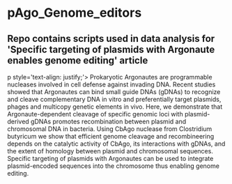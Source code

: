 # pAgo_Genome_editors
## Repo contains scripts used in data analysis for 'Specific targeting of plasmids with Argonaute enables genome editing' article 

p style='text-align: justify;'> Prokaryotic Argonautes are programmable nucleases involved in cell defense against invading DNA. Recent studies showed that Argonautes can bind small guide DNAs (gDNAs) to recognize and cleave complementary DNA in vitro and preferentially target plasmids, phages and multicopy genetic elements in vivo. Here, we demonstrate that Argonaute-dependent cleavage of specific genomic loci with plasmid-derived gDNAs promotes recombination between plasmid and chromosomal DNA in bacteria. Using CbAgo nuclease from Clostridium butyricum we show that efficient genome cleavage and recombineering depends on the catalytic activity of CbAgo, its interactions with gDNAs, and the extent of homology between plasmid and chromosomal sequences. Specific targeting of plasmids with Argonautes can be used to integrate plasmid-encoded sequences into the chromosome thus enabling genome editing. </p>
